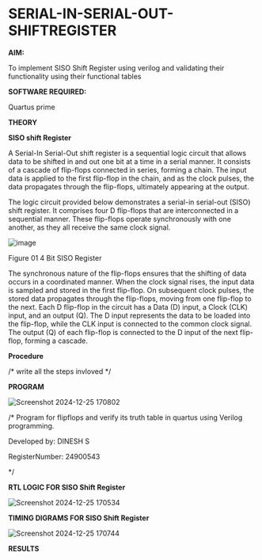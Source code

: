 # SERIAL-IN-SERIAL-OUT-SHIFTREGISTER

**AIM:**

To implement  SISO Shift Register using verilog and validating their functionality using their functional tables

**SOFTWARE REQUIRED:**

Quartus prime

**THEORY**

**SISO shift Register**

A Serial-In Serial-Out shift register is a sequential logic circuit that allows data to be shifted in and out one bit at a time in a serial manner. It consists of a cascade of flip-flops connected in series, forming a chain. The input data is applied to the first flip-flop in the chain, and as the clock pulses, the data propagates through the flip-flops, ultimately appearing at the output.

The logic circuit provided below demonstrates a serial-in serial-out (SISO) shift register. It comprises four D flip-flops that are interconnected in a sequential manner. These flip-flops operate synchronously with one another, as they all receive the same clock signal.

![image](https://github.com/naavaneetha/SERIAL-IN-SERIAL-OUT-SHIFTREGISTER/assets/154305477/e81c4072-37f9-46c6-8145-566764b74c3a)

Figure 01 4 Bit SISO Register

The synchronous nature of the flip-flops ensures that the shifting of data occurs in a coordinated manner. When the clock signal rises, the input data is sampled and stored in the first flip-flop. On subsequent clock pulses, the stored data propagates through the flip-flops, moving from one flip-flop to the next.
Each D flip-flop in the circuit has a Data (D) input, a Clock (CLK) input, and an output (Q). The D input represents the data to be loaded into the flip-flop, while the CLK input is connected to the common clock signal. The output (Q) of each flip-flop is connected to the D input of the next flip-flop, forming a cascade.

**Procedure**

/* write all the steps invloved */

**PROGRAM**

![Screenshot 2024-12-25 170802](https://github.com/user-attachments/assets/6805af21-3d1e-491a-8eef-8c7647cd8118)


/* Program for flipflops and verify its truth table in quartus using Verilog programming.

Developed by: DINESH S

RegisterNumber: 24900543

*/

**RTL LOGIC FOR SISO Shift Register**

![Screenshot 2024-12-25 170534](https://github.com/user-attachments/assets/a81b676c-dad1-4473-9595-e1c65d53aeeb)


**TIMING DIGRAMS FOR SISO Shift Register**

![Screenshot 2024-12-25 170744](https://github.com/user-attachments/assets/05b48f1b-bd6f-4316-a289-2e847419d20a)


**RESULTS**
